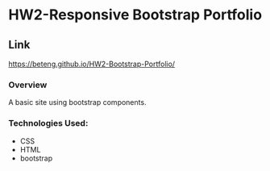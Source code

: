 # HW2-Responsive Bootstrap Portfolio
## Link
https://beteng.github.io/HW2-Bootstrap-Portfolio/

### Overview
A basic site using bootstrap components.

### Technologies Used:
* CSS
* HTML
* bootstrap
